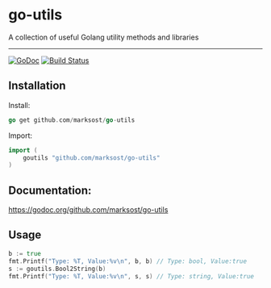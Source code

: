 # go-utils

A collection of useful Golang utility methods and libraries

---

[![GoDoc](https://godoc.org/github.com/marksost/go-utils?status.svg)](http://godoc.org/github.com/marksost/go-utils) [![Build Status](https://travis-ci.org/marksost/go-utils.svg?branch=master)](https://travis-ci.org/marksost/go-utils)

## Installation

Install:

```go
go get github.com/marksost/go-utils
```

Import:

```go
import (
	goutils "github.com/marksost/go-utils"
)
```

## Documentation:

https://godoc.org/github.com/marksost/go-utils

## Usage

```go
b := true
fmt.Printf("Type: %T, Value:%v\n", b, b) // Type: bool, Value:true
s := goutils.Bool2String(b)
fmt.Printf("Type: %T, Value:%v\n", s, s) // Type: string, Value:true
```
